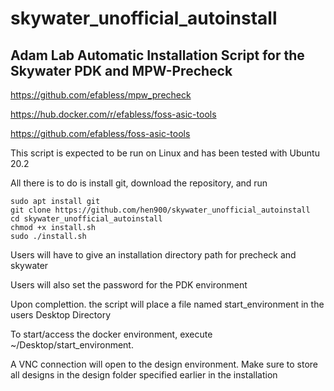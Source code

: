 # skywater_unofficial_autoinstall

## Adam Lab Automatic Installation Script for the Skywater PDK and MPW-Precheck

https://github.com/efabless/mpw_precheck <p>
https://hub.docker.com/r/efabless/foss-asic-tools <p>
https://github.com/efabless/foss-asic-tools <p>
This script is expected to be run on Linux and has been tested with Ubuntu 20.2

All there is to do is install git, download the repository, and run 
```
sudo apt install git
git clone https://github.com/hen900/skywater_unofficial_autoinstall
cd skywater_unofficial_autoinstall
chmod +x install.sh
sudo ./install.sh
```
Users will have to give an installation directory path for precheck and skywater <p>
Users will also set the password for the PDK environment <p>
Upon complettion. the script will place a file named start_environment in the users Desktop Directory <p>
To start/access the docker environment, execute ~/Desktop/start_environment. <p>
A VNC connection will open to the design environment. Make sure to store all designs in the design folder specified earlier in the installation
